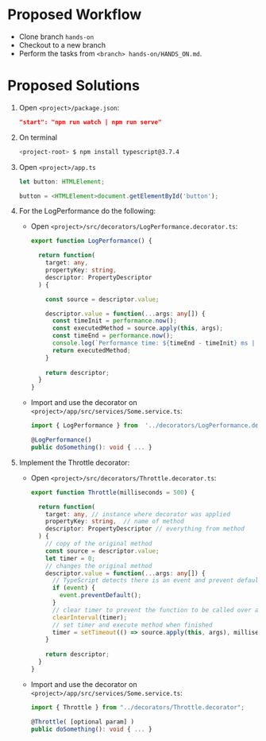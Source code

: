 # Proposed Workflow

  * Clone branch `hands-on`
  * Checkout to a new branch
  * Perform the tasks from `<branch> hands-on/HANDS_ON.md`.

# Proposed Solutions

1. Open `<project>/package.json`:
	```json
	"start": "npm run watch | npm run serve"
	```

2. On terminal
	```bash
	<project-root> $ npm install typescript@3.7.4
	```

3. Open `<project>/app.ts`
	```typescript
	let button: HTMLElement;
	
	button = <HTMLElement>document.getElementById('button');
	```

4. For the LogPerformance do the following:
	* Open `<project>/src/decorators/LogPerformance.decorator.ts`:
		```typescript
		export function LogPerformance() {

		  return function(
			target: any,
			propertyKey: string,
			descriptor: PropertyDescriptor
		  ) {

			const source = descriptor.value;

			descriptor.value = function(...args: any[]) {
			  const timeInit = performance.now();
			  const executedMethod = source.apply(this, args);
			  const timeEnd = performance.now();
			  console.log(`Performance time: ${timeEnd - timeInit} ms | method: ${propertyKey}`);
			  return executedMethod;
			}
			
			return descriptor;
		  }
		}
		```
	
	* Import and use the decorator on `<project>/app/src/services/Some.service.ts`:
		```typescript
		import { LogPerformance } from  '../decorators/LogPerformance.decorator';
		
		@LogPerformance()
		public doSomething(): void { ... }
		```

5. Implement the Throttle decorator:
	* Open `<project>/src/decorators/Throttle.decorator.ts`:
		```typescript
		export function Throttle(milliseconds = 500) {

		  return function(
			target: any, // instance where decorator was applied
			propertyKey: string,  // name of method
			descriptor: PropertyDescriptor // everything from method
		  ) {
			// copy of the original method
			const source = descriptor.value;
			let timer = 0;
			// changes the original method
			descriptor.value = function(...args: any[]) {
			  // TypeScript detects there is an event and prevent default behaviour
			  if (event) {
				event.preventDefault();
			  }
			  // clear timer to prevent the function to be called over and over
			  clearInterval(timer);
			  // set timer and execute method when finished
			  timer = setTimeout(() => source.apply(this, args), milliseconds);
			}
			
			return descriptor;
		  }
		}
		```
   
	* Import and use the decorator on `<project>/app/src/services/Some.service.ts`:
		```typescript
		import { Throttle } from "../decorators/Throttle.decorator";
		
		@Throttle( [optional param] )
		public doSomething(): void { ... }
		```